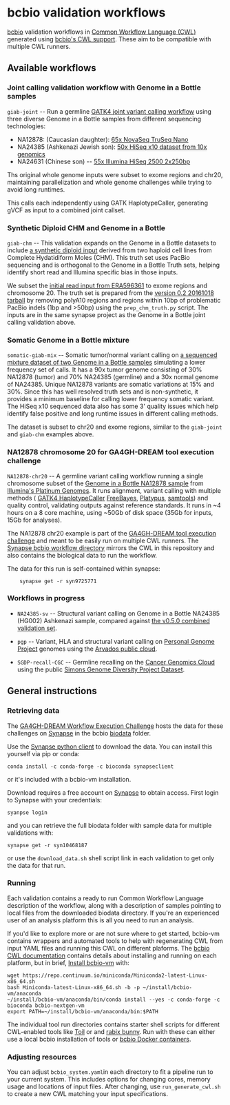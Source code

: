 # bcbio validation workflows

[bcbio](http://bcb.io) validation workflows in [Common Workflow Language (CWL)](http://www.commonwl.org/)
generated using [bcbio's CWL support](http://bcbio-nextgen.readthedocs.io/en/latest/contents/cwl.html).
These aim to be compatible with multiple CWL runners.

## Available workflows

### Joint calling validation workflow with Genome in a Bottle samples

`giab-joint` -- Run a germline [GATK4 joint variant calling
workflow](https://software.broadinstitute.org/gatk/) using three diverse Genome
in a Bottle samples from different sequencing technologies:

- NA12878: (Caucasian daughter): [65x NovaSeq TruSeq Nano](https://basespace.illumina.com/datacentral)
- NA24385 (Ashkenazi Jewish son): [50x HiSeq x10 dataset from 10x genomics](https://support.10xgenomics.com/de-novo-assembly/datasets)
- NA24631 (Chinese son) -- [55x Illumina HiSeq 2500 2x250bp](http://bit.ly/NA24631-readme)

Ths original whole genome inputs were subset to exome regions and chr20, maintaining
parallelization and whole genome challenges while trying to avoid long runtimes.

This calls each independently using GATK HaplotypeCaller, generating gVCF as input
to a combined joint callset.

### Synthetic Diploid CHM and Genome in a Bottle

`giab-chm` -- This validation expands on the Genome in a Bottle datasets to include
[a synthetic diploid input](https://gatkforums.broadinstitute.org/gatk/discussion/10912/what-is-truth-or-how-an-accident-of-nature-can-illuminate-our-path)
derived from two haploid cell lines from Complete Hydatidiform Moles (CHM).
This truth set uses PacBio sequencing and is orthogonal to the Genome in a
Bottle Truth sets, helping identify short read and Illumina specific bias in those
inputs.

We subset the [initial read input from ERA596361](ftp://ftp.sra.ebi.ac.uk/vol1/ERA596/ERA596361/bam/CHM1_CHM13_2.bam)
to exome regions and chromosome 20. The truth set is prepared from
the [version 0.2 20161018 tarball](https://github.com/lh3/CHM-eval/releases/download/v0.2/CHM-evalkit-20161018.tar)
by removing polyA10 regions and regions within 10bp of problematic PacBio indels
(1bp and >50bp) using the `prep_chm_truth.py` script. The inputs are in the same
synapse project as the Genome in a Bottle joint calling validation above.

### Somatic Genome in a Bottle mixture

`somatic-giab-mix` -- Somatic tumor/normal variant calling on [a sequenced
mixture dataset of two Genome in a Bottle
samples](ftp://ftp-trace.ncbi.nlm.nih.gov/giab/ftp/use_cases/mixtures/UMCUTRECHT_NA12878_NA24385_mixture_10052016/)
simulating a lower frequency set of calls. It has a 90x tumor genome consisting
of 30% NA12878 (tumor) and 70% NA24385 (germline) and a 30x normal genome of
NA24385. Unique NA12878 variants are somatic variations at 15% and 30%.
Since this has well resolved truth sets and is non-synthetic, it provides a
minimum baseline for calling lower frequency somatic variant. The HiSeq x10
sequenced data also has some 3' quality issues which help identify false
positive and long runtime issues in different calling methods.

The dataset is subset to chr20 and exome regions, similar to the `giab-joint`
and `giab-chm` examples above.

### NA12878 chromosome 20 for GA4GH-DREAM tool execution challenge

`NA12878-chr20` -- A germline variant calling workflow running a single chromosome subset of the
[Genome in a Bottle NA12878 sample](http://jimb.stanford.edu/giab) from
[Illumina's Platinum Genomes](https://www.illumina.com/platinumgenomes.html).
It runs alignment, variant calling with multiple methods (
[GATK4 HaplotypeCaller](http://gatkforums.broadinstitute.org/gatk/categories/gatk-4-alpha)
[FreeBayes](https://github.com/ekg/freebayes),
[Platypus](https://github.com/andyrimmer/Platypus),
[samtools](https://github.com/samtools/samtools)) and quality control,
validating outputs against reference standards. It runs in ~4 hours on a 8
core machine, using ~50Gb of disk space (35Gb for inputs, 15Gb for analyses).

The NA12878 chr20 example is part of the
[GA4GH-DREAM tool execution challenge](https://www.synapse.org/#!Synapse:syn8507134/wiki/416001)
and meant to be easily run on multiple CWL runners. The
[Synapse bcbio workflow directory](https://www.synapse.org/#!Synapse:syn9725771)
mirrors the CWL in this repository and also contains the biological data to run
the workflow.

The data for this run is self-contained within synapse:

        synapse get -r syn9725771

### Workflows in progress

- `NA24385-sv` -- Structural variant calling on Genome in a Bottle NA24385 (HG002) Ashkenazi
  sample, compared against [the v0.5.0 combined validation set](ftp://ftp-trace.ncbi.nlm.nih.gov/giab/ftp/data/AshkenazimTrio/analysis/NIST_UnionSVs_12122017/).

- `pgp` -- Variant, HLA and structural variant calling on [Personal Genome
  Project](http://www.personalgenomes.org/us) genomes using the [Arvados public
  cloud](https://workbench.su92l.arvadosapi.com/).

- `SGDP-recall-CGC` -- Germline recalling on the
  [Cancer Genomics Cloud](http://www.cancergenomicscloud.org/) using the public
  [Simons Genome Diversity Project Dataset](https://www.simonsfoundation.org/life-sciences/simons-genome-diversity-project-dataset/).

## General instructions

### Retrieving data

The [GA4GH-DREAM Workflow Execution
Challenge](https://www.synapse.org/#!Synapse:syn8507133/wiki/415976) hosts the
data for these challenges on [Synapse](https://www.synapse.org) in the bcbio
[biodata](https://www.synapse.org/#!Synapse:syn10468187) folder.

Use the [Synapse python
client](https://github.com/Sage-Bionetworks/synapsePythonClient#installation) to
download the data. You can install this yourself via pip or conda:

    conda install -c conda-forge -c bioconda synapseclient

or it's included with a bcbio-vm installation.

Download requires a free account on [Synapse](https://www.synapse.org) to obtain
access. First login to Synapse with your credentials:

    syanpse login

and you can retrieve the full biodata folder with sample data for multiple
validations with:

    synapse get -r syn10468187

or use the `download_data.sh` shell script link in each validation to get only
the data for that run.

### Running

Each validation contains a ready to run Common Workflow Language description of
the workflow, along with a description of samples pointing to local files from
the downloaded biodata directory. If you're an experienced user of an analysis
platform this is all you need to run an analysis.

If you'd like to explore more or are not sure where to get started, bcbio-vm
contains wrappers and automated tools to help with regenerating CWL from input
YAML files and running this CWL on different plaforms. The [bcbio CWL
documentation](http://bcbio-nextgen.readthedocs.io/en/latest/contents/cwl.html)
contains details about installing and running on each platform, but in brief,
[Install bcbio-vm](https://github.com/chapmanb/bcbio-nextgen-vm#installation)
with:

    wget https://repo.continuum.io/miniconda/Miniconda2-latest-Linux-x86_64.sh
    bash Miniconda-latest-Linux-x86_64.sh -b -p ~/install/bcbio-vm/anaconda
    ~/install/bcbio-vm/anaconda/bin/conda install --yes -c conda-forge -c bioconda bcbio-nextgen-vm
    export PATH=~/install/bcbio-vm/anaconda/bin:$PATH

The individual tool run directories contains starter shell scripts for different
CWL-enabled tools like [Toil](https://github.com/BD2KGenomics/toil) or and
[rabix bunny](https://github.com/rabix/bunny). Run with these can either use
a local bcbio installation of tools or [bcbio Docker
containers](https://github.com/bcbio/bcbio_docker).

### Adjusting resources

You can adjust `bcbio_system.yaml`in each directory to fit a pipeline run
to your current system. This includes options for changing cores, memory usage
and locations of input files. After changing, use `run_generate_cwl.sh` to
create a new CWL matching your input specifications.
